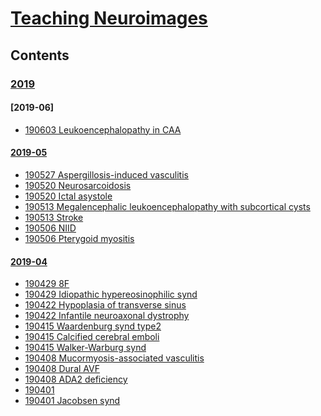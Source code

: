 <!--
Filename: 	note.md
Project: 	/Users/shume/Developer/physician/Neurol/TNI
Author: 	shumez <https://github.com/shumez>
Created: 	2019-04-04 11:26:6
Modified: 	2019-06-08 11:50:36
-----
Copyright (c) 2019 shumez
-->

# [Teaching Neuroimages][TNI]

## Contents

### [2019]

#### [2019-06]

* [190603 Leukoencephalopathy in CAA](2019-06-03_60F.md)

#### [2019-05]

<!-- * [19 ](2019--_.md) -->
* [190527 Aspergillosis-induced vasculitis](2019-05-27_56M.md)
* [190520 Neurosarcoidosis](2019-05-20_45M.md)
* [190520 Ictal asystole](2019-05-20_43M.md)
* [190513 Megalencephalic leukoencephalopathy with subcortical cysts](2019-05-13_01M.md)
* [190513 Stroke](2019-05-13_73M.md)
* [190506 NIID](2019-05-06_66F.md)
* [190506 Pterygoid myositis](2019-05-06_51F.md)

#### [2019-04]
* [190429 8F](2019-04-29_08F.md)
* [190429 Idiopathic hypereosinophilic synd](2019-04-29_56F.md)
* [190422 Hypoplasia of transverse sinus](2019-04-22_23F.md)
* [190422 Infantile neuroaxonal dystrophy](2019-04-22_02M.md)
* [190415 Waardenburg synd type2](2019-04-15_05M.md)
* [190415 Calcified cerebral emboli](2019-04-15_75F.md)
* [190415 Walker-Warburg synd](2019-04-15_25F.md)
* [190408 Mucormyosis-associated vasculitis](2019-04-08_54F.md)
* [190408 Dural AVF](2019-04-08_39M.md)
* [190408 ADA2 deficiency](2019-04-08_14M.md)
* [190401 ](2019-04-01.md)
* [190401 Jacobsen synd](2019-04-01_08mM.md)


##
<!-- toc -->
[2019]: #contents
[2019-05]: #contents
[2019-04]: #contents

<!-- ref -->
[TNI]: https://www.neurology.org/search/jcode%3Aneurology%7C%7Cneurclinpract%7C%7Cnng%7C%7Cnnn%20sort%3Apublication-date%20toc_section%3AResident%20and%20Fellow%20Section%7C%7C%20Resident%20%26%20Fellow%20Section?see_more_page=1&see_more_page_title=


<!-- <style type="text/css">
	img{width: 50%; float: right;}
</style> -->